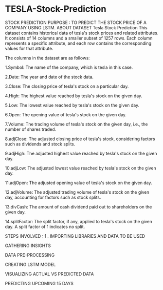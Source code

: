 # TESLA-Stock-Prediction

STOCK PREDICTION
PURPOSE : TO PREDICT THE STOCK PRICE OF A COMPANY USING LSTM.
ABOUT DATASET
Tesla Stock Prediction
This dataset contains historical data of tesla's stock prices and related attributes. It consists of 14 columns and a smaller subset of 1257 rows. Each column represents a specific attribute, and each row contains the corresponding values for that attribute.

The columns in the dataset are as follows:

1.Symbol: The name of the company, which is tesla in this case.

2.Date: The year and date of the stock data.

3.Close: The closing price of tesla's stock on a particular day.

4.High: The highest value reached by tesla's stock on the given day.

5.Low: The lowest value reached by tesla's stock on the given day.

6.Open: The opening value of tesla's stock on the given day.

7.Volume: The trading volume of tesla's stock on the given day, i.e., the number of shares traded.

8.adjClose: The adjusted closing price of tesla's stock, considering factors such as dividends and stock splits.

9.adjHigh: The adjusted highest value reached by tesla's stock on the given day.

10.adjLow: The adjusted lowest value reached by tesla's stock on the given day.

11.adjOpen: The adjusted opening value of tesla's stock on the given day.

12.adjVolume: The adjusted trading volume of tesla's stock on the given day, accounting for factors such as stock splits.

13.divCash: The amount of cash dividend paid out to shareholders on the given day.

14.splitFactor: The split factor, if any, applied to tesla's stock on the given day. A split factor of 1 indicates no split.

STEPS INVOLVED :
1 . IMPORTING LIBRARIES AND DATA TO BE USED

GATHERING INSIGHTS

DATA PRE-PROCESSING

CREATING LSTM MODEL

VISUALIZING ACTUAL VS PREDICTED DATA

PREDICTING UPCOMING 15 DAYS
